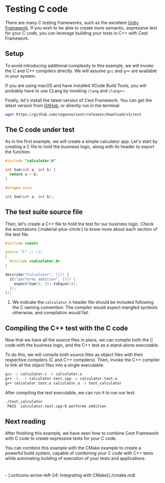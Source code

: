 # Testing C code

There are many C testing frameworks, such as the excellent [Unity Framework](https://www.throwtheswitch.org/unity). If you wish to be able to create more semantic, expressive test for your C code, you can leverage building your tests in C++ with Cest Framework.

## Setup

To avoid introducing additional complexity to this example, we will invoke the C and C++ compilers directly. We will assume `gcc` and `g++` are available in your system.

If you are using macOS and have installed XCode Build Tools, you will probably have to use CLang by invoking `clang` and `clang++`.

Finally, let's install the latest version of Cest Framework. You can get the latest version from [GitHub](https://github.com/cegonse/cest/releases),
or directly run in the terminal:

```bash title="Installing Cest Framework"
wget https://github.com/cegonse/cest/releases/download/v3/cest
```

## The C code under test

As in the first example, we will create a simple calculator app. Let's start by creating a C file to hold the business logic, along with its header to export the function.

```c title="calculator.c"
#include "calculator.h"

int Sum(int a, int b) {
  return a + b;
}
```

```c title="calculator.h"
#pragma once

int Sum(int a, int b);
```

## The test suite source file

Then, let's create a C++ file to hold the test for our business logic. Check the annotations (:material-plus-circle:) to know
more about each section of the test file.

```cpp title="calculator.test.cpp"
#include <cest>

extern "C" // (1)
{
  #include <calculator.h>
}

describe("Calculator", []() {
  it("performs addition", []() {
    expect(Sum(2, 2)).toEqual(4);
  });
});
```

1. We indicate the `calculator.h` header file should be included following the C naming convention. The compiler would expect mangled symbols otherwise, and compilation would fail.

## Compiling the C++ test with the C code

Now that we have all the source files in place, we can compile both the C code with the business logic, and the C++ test as a stand-alone executable.

To do this, we will compile both source files as object files with their respective compilers (C and C++ compilers). Then, invoke the C++ compiler to link all the object files into a single executable.

```bash title="Compiling and linking sources"
gcc -c calculator.c -o calculator.o
g++ -I. -c calculator.test.cpp -o calculator.test.o
g++ calculator.test.o calculator.o -o test_calculator
```

After compiling the test executable, we can run it to run our test:

```bash title="Running the test"
./test_calculator
 PASS  calculator.test.cpp:9 performs addition
```

## Next reading

After finishing this example, we have seen how to combine Cest Framework with C code to create expressive tests for your C code.

You can combine this example with the CMake example to create a powerful build system, capable of combining your C code with C++ tests while automating building of execution of your tests and applications.

<div class="grid cards" style="padding-top: 24px" markdown>
- [:octicons-arrow-left-24: Integrating with CMake](./cmake.md)
</div>

